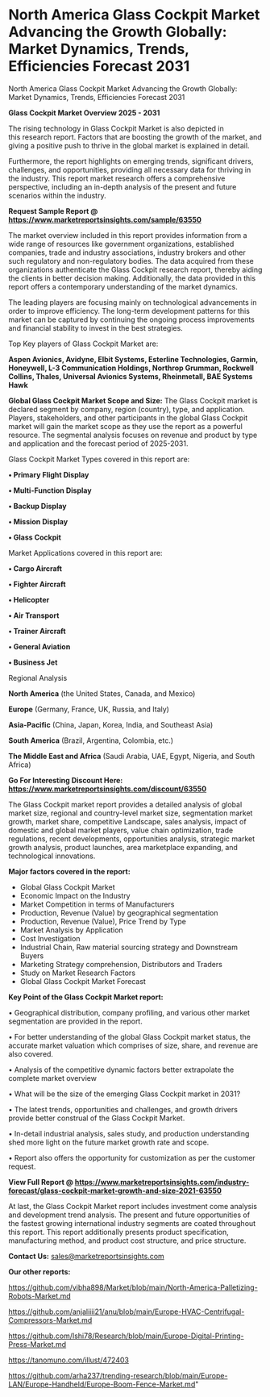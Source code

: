 # North America Glass Cockpit Market Advancing the Growth Globally: Market Dynamics, Trends, Efficiencies Forecast 2031
North America Glass Cockpit Market Advancing the Growth Globally: Market Dynamics, Trends, Efficiencies Forecast 2031

<Strong> Glass Cockpit Market Overview 2025 - 2031</strong>

The rising technology in Glass Cockpit Market is also depicted in this research report. Factors that are boosting the growth of the market, and giving a positive push to thrive in the global market is explained in detail.

Furthermore, the report highlights on emerging trends, significant drivers, challenges, and opportunities, providing all necessary data for thriving in the industry. This report market research offers a comprehensive perspective, including an in-depth analysis of the present and future scenarios within the industry.

<strong>Request Sample Report @ <a href=https://www.marketreportsinsights.com/sample/63550>https://www.marketreportsinsights.com/sample/63550</a></strong>

The market overview included in this report provides information from a wide range of resources like government organizations, established companies, trade and industry associations, industry brokers and other such regulatory and non-regulatory bodies. The data acquired from these organizations authenticate the Glass Cockpit research report, thereby aiding the clients in better decision making. Additionally, the data provided in this report offers a contemporary understanding of the market dynamics.

The leading players are focusing mainly on technological advancements in order to improve efficiency. The long-term development patterns for this market can be captured by continuing the ongoing process improvements and financial stability to invest in the best strategies.

Top Key players of Glass Cockpit Market are:

<strong>Aspen Avionics, Avidyne, Elbit Systems, Esterline Technologies, Garmin, Honeywell, L-3 Communication Holdings, Northrop Grumman, Rockwell Collins, Thales, Universal Avionics Systems, Rheinmetall, BAE Systems Hawk</strong>

<strong><b>Global Glass Cockpit Market Scope and Size:</b></strong>
The Glass Cockpit market is declared segment by company, region (country), type, and application. Players, stakeholders, and other participants in the global Glass Cockpit market will gain the market scope as they use the report as a powerful resource. The segmental analysis focuses on revenue and product by type and application and the forecast period of 2025-2031.

Glass Cockpit Market Types covered in this report are:

<strong>• Primary Flight Display

• Multi-Function Display

• Backup Display

• Mission Display

• Glass Cockpit</strong>

Market Applications covered in this report are:

<strong>• Cargo Aircraft

• Fighter Aircraft

• Helicopter

• Air Transport

• Trainer Aircraft

• General Aviation

• Business Jet</strong> 

Regional Analysis

<strong>North America</strong> (the United States, Canada, and Mexico)

<strong>Europe</strong> (Germany, France, UK, Russia, and Italy)

<strong>Asia-Pacific</strong> (China, Japan, Korea, India, and Southeast Asia)

<strong>South America</strong> (Brazil, Argentina, Colombia, etc.)

<strong>The Middle East and Africa</strong> (Saudi Arabia, UAE, Egypt, Nigeria, and South Africa)

<strong>Go For Interesting Discount Here: <a href=https://www.marketreportsinsights.com/discount/63550>https://www.marketreportsinsights.com/discount/63550</a></strong>

The Glass Cockpit market report provides a detailed analysis of global market size, regional and country-level market size, segmentation market growth, market share, competitive Landscape, sales analysis, impact of domestic and global market players, value chain optimization, trade regulations, recent developments, opportunities analysis, strategic market growth analysis, product launches, area marketplace expanding, and technological innovations.

<strong><b>Major factors covered in the report:</b></strong>
<ul>
  <li>Global Glass Cockpit Market </li>
  <li>Economic Impact on the Industry</li>
  <li>Market Competition in terms of Manufacturers</li>
  <li>Production, Revenue (Value) by geographical segmentation</li>
  <li>Production, Revenue (Value), Price Trend by Type</li>
  <li>Market Analysis by Application</li>
  <li>Cost Investigation</li>
  <li>Industrial Chain, Raw material sourcing strategy and Downstream Buyers</li>
  <li>Marketing Strategy comprehension, Distributors and Traders</li>
  <li>Study on Market Research Factors</li>
  <li>Global Glass Cockpit Market Forecast</li>
</ul>

<strong><b>Key Point of the Glass Cockpit Market report:</b></strong>

• Geographical distribution, company profiling, and various other market segmentation are provided in the report.

• For better understanding of the global Glass Cockpit market status, the accurate market valuation which comprises of size, share, and revenue are also covered.

• Analysis of the competitive dynamic factors better extrapolate the complete market overview

• What will be the size of the emerging Glass Cockpit market in 2031?

• The latest trends, opportunities and challenges, and growth drivers provide better construal of the Glass Cockpit Market.

• In-detail industrial analysis, sales study, and production understanding shed more light on the future market growth rate and scope.

• Report also offers the opportunity for customization as per the customer request.

<strong><b>View Full Report @ <a href=https://www.marketreportsinsights.com/industry-forecast/glass-cockpit-market-growth-and-size-2021-63550>https://www.marketreportsinsights.com/industry-forecast/glass-cockpit-market-growth-and-size-2021-63550</a></b></strong>


At last, the Glass Cockpit Market report includes investment come analysis and development trend analysis. The present and future opportunities of the fastest growing international industry segments are coated throughout this report. This report additionally presents product specification, manufacturing method, and product cost structure, and price structure.

<strong>Contact Us:</strong>
sales@marketreportsinsights.com

<strong>Our other reports:</strong>

<a href=https://github.com/vibha898/Market/blob/main/North-America-Palletizing-Robots-Market.md>https://github.com/vibha898/Market/blob/main/North-America-Palletizing-Robots-Market.md</a>

<a href=https://github.com/anjaliiii21/anu/blob/main/Europe-HVAC-Centrifugal-Compressors-Market.md>https://github.com/anjaliiii21/anu/blob/main/Europe-HVAC-Centrifugal-Compressors-Market.md</a>

<a href=https://github.com/Ishi78/Research/blob/main/Europe-Digital-Printing-Press-Market.md>https://github.com/Ishi78/Research/blob/main/Europe-Digital-Printing-Press-Market.md</a>

<a href=https://tanomuno.com/illust/472403>https://tanomuno.com/illust/472403</a>

<a href=https://github.com/arha237/trending-research/blob/main/Europe-LAN/Europe-Handheld/Europe-Boom-Fence-Market.md>https://github.com/arha237/trending-research/blob/main/Europe-LAN/Europe-Handheld/Europe-Boom-Fence-Market.md</a>"
